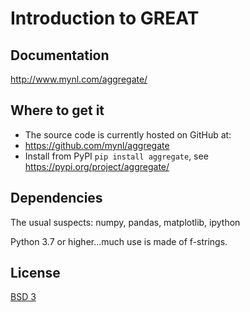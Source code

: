 # Introduction to GREAT

## Documentation

http://www.mynl.com/aggregate/

## Where to get it


* The source code is currently hosted on GitHub at:
* https://github.com/mynl/aggregate
* Install from PyPI ``pip install aggregate``, see https://pypi.org/project/aggregate/


## Dependencies


The usual suspects: numpy, pandas, matplotlib, ipython

Python 3.7 or higher...much use is made of f-strings.


## License

[BSD 3](LICENSE)

